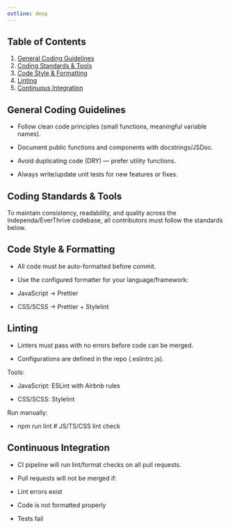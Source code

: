 ```yaml
---
outline: deep
---
```


## Table of Contents
1. [General Coding Guidelines](#general-coding-guidelines)
2. [Coding Standards & Tools](#coding-standards-&-tools)
3. [Code Style & Formatting](#code-style-&-formatting)  
4. [Linting](#linting)  
5. [Continuous Integration](#continuous-integration)

## General Coding Guidelines

- Follow clean code principles (small functions, meaningful variable names).

- Document public functions and components with docstrings/JSDoc.

- Avoid duplicating code (DRY) — prefer utility functions.

- Always write/update unit tests for new features or fixes.

## Coding Standards & Tools

To maintain consistency, readability, and quality across the Independa/EverThrive codebase, all contributors must follow the standards below.

## Code Style & Formatting

- All code must be auto-formatted before commit.

- Use the configured formatter for your language/framework:

- JavaScript → Prettier

- CSS/SCSS → Prettier + Stylelint

## Linting

- Linters must pass with no errors before code can be merged.

- Configurations are defined in the repo (.eslintrc.js).

Tools:

- JavaScript: ESLint
 with Airbnb rules

- CSS/SCSS: Stylelint

Run manually:

- npm run lint       # JS/TS/CSS lint check

## Continuous Integration

- CI pipeline will run lint/format checks on all pull requests.

- Pull requests will not be merged if:

- Lint errors exist

- Code is not formatted properly

- Tests fail

<!-- ## More

Check out the documentation for the [full list of runtime APIs](https://vitepress.dev/reference/runtime-api#usedata). -->